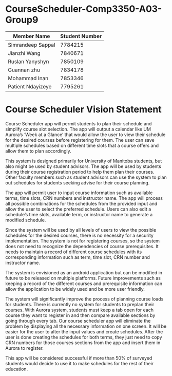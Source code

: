 # CourseScheduler-Comp3350-A03-Group9

| Member Name | Student Number |
| ------ | ------ |
| Simrandeep Sappal | 7784215 |
| Jianzhi Wang | 7840671|
| Ruslan Yanyshyn| 7850109 |
| Guannan zhu | 7834178 |
| Mohammad Inan | 7853346 |
| Patient Ndayizeye | 7795261 |


# Course Scheduler Vision Statement

Course Scheduler app will permit students to plan their schedule and simplify course slot selection. 
The app will output a calendar like UM Aurora’s ‘Week at a Glance’ that would allow the user to view their schedule for the desired courses before registering for them. 
The user can save multiple schedules based on different time slots that a course offers and allow them to plan accordingly.

This system is designed primarily for University of Manitoba students, but also might be used by student advisors. 
The app will be used by students during their course registration period to help them plan their courses. 
Other faculty members such as student advisors can use the system to plan out schedules for students seeking advise for their course planning. 

The app will permit user to input course information such as available terms, time slots, CRN numbers and instructor name. 
The app will process all possible combinations for the schedules from the provided input and allow the user to select the preferred schedule. 
Users can also edit a schedule’s time slots, available term, or instructor name to generate a modified schedule.

Since the system will be used by all levels of users to view the possible schedules for the desired courses, there is no necessity for a security implementation. 
The system is not for registering courses, so the system does not need to recognize the dependencies of course prerequisites. 
It needs to maintain a record of different course schedules with its corresponding information such as term, time slot, CRN number and instructor name.

The system is envisioned as an android application but can be modified in future to be released on multiple platforms. 
Future improvements such as keeping a record of the different courses and prerequisite information can allow the application to be widely used and be more user friendly.

The system will significantly improve the process of planning course loads for students. 
There is currently no system for students to preplan their courses. 
With Aurora system, students must keep a tab open for each course they want to register in and then compare available sections by going through every tab. 
Our course scheduler app will eliminate the problem by displaying all the necessary information on one screen. 
It will be easier for the user to alter the input values and create schedules. 
After the user is done creating the schedules for both terms, they just need to copy CRN numbers for those courses sections from the app and insert them in Aurora to register.

This app will be considered successful if more than 50% of surveyed students would decide to use it to make schedules for the rest of their education.
